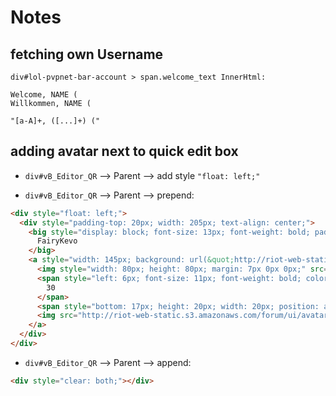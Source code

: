 # Notes

## fetching own Username

```
div#lol-pvpnet-bar-account > span.welcome_text InnerHtml:

Welcome, NAME (
Willkommen, NAME (

"[a-A]+, ([...]+) ("
```

## adding avatar next to quick edit box

* `div#vB_Editor_QR` --> Parent --> add style `"float: left;"`

* `div#vB_Editor_QR` --> Parent --> prepend:
``` html
<div style="float: left;">
  <div style="padding-top: 20px; width: 205px; text-align: center;">
    <big style="display: block; font-size: 13px; font-weight: bold; padding-bottom: 5px; color: rgb(51, 51, 51);">
      FairyKevo
    </big>
    <a style="width: 145px; background: url(&quot;http://riot-web-static.s3.amazonaws.com/forum/ui/avatar.png&quot;) no-repeat scroll 0px 0px transparent; margin: 0px auto; position: relative; height: 100px; display: block;">
      <img style="width: 80px; height: 80px; margin: 7px 0px 0px;" src="http://img.lolking.net/shared/riot/images/profile_icons/profileIcon26.jpg">
      <span style="left: 6px; font-size: 11px; font-weight: bold; color: white; line-height: 20px; text-align: center; position: absolute; bottom: 17px; height: 20px; width: 20px; display: block;">
        30
      </span>
      <span style="bottom: 17px; height: 20px; width: 20px; position: absolute; display: block; right: 4px;">
      <img src="http://riot-web-static.s3.amazonaws.com/forum/ui/avatar_right_orb_blue.png"></span>
    </a>
  </div>
</div>
```

* `div#vB_Editor_QR` --> Parent --> append:
``` html
<div style="clear: both;"></div>
```